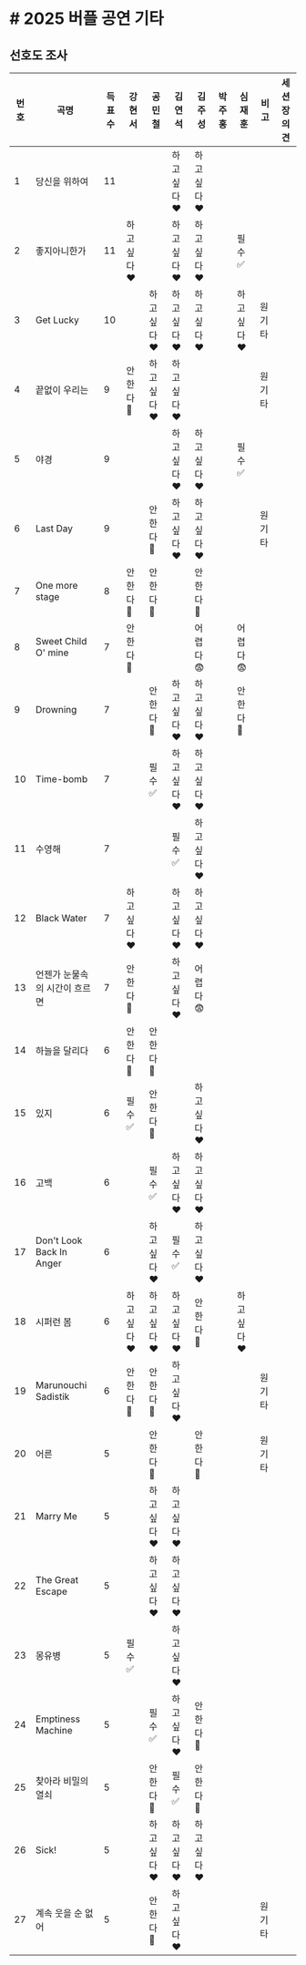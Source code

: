 # # 2025 버플 공연 기타

## 선호도 조사

| 번호   | 곡명                       | 득표수  | 강현서      | 공민철      | 김연석           | 김주성      | 박주홍  | 심재훈      | 비고   | 세션장의견 |
| ---- | ------------------------ | ---- | -------- | -------- | ------------- | -------- | ---- | -------- | ---- | ----- |
| 1    | 당신을 위하여                  | 11   |          |          | 하고싶다 :hearts: | 하고싶다 ♥️  |      |          |      |       |
| 2    | 좋지아니한가                   | 11   | 하고싶다 ♥️  |          | 하고싶다 ♥️       | 하고싶다 ♥️  |      | 필수  ✅    |      |       |
| 3    | Get Lucky                | 10   |          | 하고싶다 ♥️  | 하고싶다 ♥️       | 하고싶다 ♥️  |      | 하고싶다 ♥️  | 원기타  |       |
| 4    | 끝없이 우리는                  | 9    | 안한다   🚫 | 하고싶다 ♥️  | 하고싶다 ♥️       |          |      |          | 원기타  |       |
| 5    | 야경                       | 9    |          |          | 하고싶다 ♥️       | 하고싶다 ♥️  |      | 필수  ✅    |      |       |
| 6    | Last Day                 | 9    |          | 안한다   🚫 | 하고싶다 ♥️       | 하고싶다 ♥️  |      |          | 원기타  |       |
| 7    | One more stage           | 8    | 안한다   🚫 | 안한다   🚫 |               | 안한다   🚫 |      |          |      |       |
| 8    | Sweet Child O' mine      | 7    | 안한다   🚫 |          |               | 어렵다  😨  |      | 어렵다  😨  |      |       |
| 9    | Drowning                 | 7    |          | 안한다   🚫 | 하고싶다 ♥️       | 하고싶다 ♥️  |      | 안한다   🚫 |      |       |
| 10   | Time-bomb                | 7    |          | 필수  ✅    | 하고싶다 ♥️       | 하고싶다 ♥️  |      |          |      |       |
| 11   | 수영해                      | 7    |          |          | 필수  ✅         | 하고싶다 ♥️  |      |          |      |       |
| 12   | Black Water              | 7    | 하고싶다 ♥️  |          | 하고싶다 ♥️       | 하고싶다 ♥️  |      |          |      |       |
| 13   | 언젠가 눈물속의 시간이 흐르면         | 7    | 안한다   🚫 |          | 하고싶다 ♥️       | 어렵다  😨  |      |          |      |       |
| 14   | 하늘을 달리다                  | 6    | 안한다   🚫 | 안한다   🚫 |               |          |      |          |      |       |
| 15   | 있지                       | 6    | 필수  ✅    | 안한다   🚫 |               | 하고싶다 ♥️  |      |          |      |       |
| 16   | 고백                       | 6    |          | 필수  ✅    | 하고싶다 ♥️       | 하고싶다 ♥️  |      |          |      |       |
| 17   | Don't Look Back In Anger | 6    |          | 하고싶다 ♥️  | 필수  ✅         | 하고싶다 ♥️  |      |          |      |       |
| 18   | 시퍼런 봄                    | 6    | 하고싶다 ♥️  | 하고싶다 ♥️  | 하고싶다 ♥️       | 안한다   🚫 |      | 하고싶다 ♥️  |      |       |
| 19   | Marunouchi Sadistik      | 6    | 안한다   🚫 | 안한다   🚫 | 하고싶다 ♥️       |          |      |          | 원기타  |       |
| 20   | 어른                       | 5    |          | 안한다   🚫 |               | 안한다   🚫 |      |          | 원기타  |       |
| 21   | Marry Me                 | 5    |          | 하고싶다 ♥️  | 하고싶다 ♥️       |          |      |          |      |       |
| 22   | The Great Escape         | 5    |          | 하고싶다 ♥️  | 하고싶다 ♥️       |          |      |          |      |       |
| 23   | 몽유병                      | 5    | 필수  ✅    |          | 하고싶다 ♥️       |          |      |          |      |       |
| 24   | Emptiness Machine        | 5    |          | 필수  ✅    | 하고싶다 ♥️       | 안한다   🚫 |      |          |      |       |
| 25   | 찾아라 비밀의 열쇠               | 5    |          | 안한다   🚫 | 필수  ✅         | 안한다   🚫 |      |          |      |       |
| 26   | Sick!                    | 5    |          | 하고싶다 ♥️  | 하고싶다 ♥️       | 하고싶다 ♥️  |      |          |      |       |
| 27   | 계속 웃을 순 없어               | 5    |          | 안한다   🚫 | 하고싶다 ♥️       |          |      |          | 원기타  |       |

